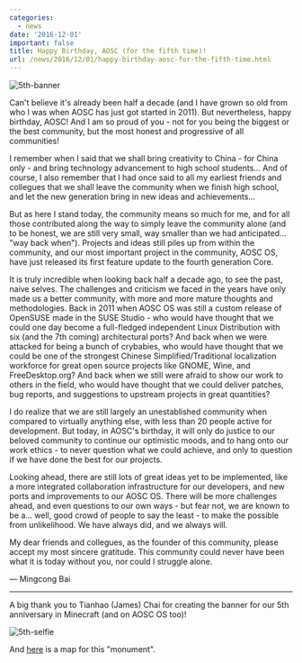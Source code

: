 ```yaml
---
categories:
  - news
date: '2016-12-01'
important: false
title: Happy Birthday, AOSC (for the fifth time)!
url: /news/2016/12/01/happy-birthday-aosc-for-the-fifth-time.html
---
```



![5th-banner](/assets/i/news/5th-anniversary-banner.jpg)

Can't believe it's already been half a decade (and I have grown so old from who I was when AOSC has just got started in 2011). But nevertheless, happy birthday, AOSC! And I am so proud of you - not for you being the biggest or the best community, but the most honest and progressive of all communities!

I remember when I said that we shall bring creativity to China - for China only - and bring technology advancement to high school students... And of course, I also remember that I had once said to all my earliest friends and collegues that we shall leave the community when we finish high school, and let the new generation bring in new ideas and achievements...

But as here I stand today, the community means so much for me, and for all those contributed along the way to simply leave the community alone (and to be honest, we are still very small, way smaller than we had anticipated... "way back when"). Projects and ideas still piles up from within the community, and our most important project in the community, AOSC OS, have just released its first feature update to the fourth generation Core.

It is truly incredible when looking back half a decade ago, to see the past, naive selves. The challenges and criticism we faced in the years have only made us a better community, with more and more mature thoughts and methodologies. Back in 2011 when AOSC OS was still a custom release of OpenSUSE made in the SUSE Studio - who would have thought that we could one day become a full-fledged independent Linux Distribution with six (and the 7th coming) architectural ports? And back when we were attacked for being a bunch of crybabies, who would have thought that we could be one of the strongest Chinese Simplified/Traditional localization workforce for great open source projects like GNOME, Wine, and FreeDesktop.org? And back when we still were afraid to show our work to others in the field, who would have thought that we could deliver patches, bug reports, and suggestions to upstream projects in great quantities?

I do realize that we are still largely an unestablished community when compared to virtually anything else, with less than 20 people active for development. But today, in AOSC's birthday, it will only do justice to our beloved community to continue our optimistic moods, and to hang onto our work ethics - to never question what we could achieve, and only to question if we have done the best for our projects.

Looking ahead, there are still lots of great ideas yet to be implemented, like a more integrated collaboration infrastructure for our developers, and new ports and improvements to our AOSC OS. There will be more challenges ahead, and even questions to our own ways - but fear not, we are known to be a... well, good crowd of people to say the least - to make the possible from unlikelihood. We have always did, and we always will.

My dear friends and collegues, as the founder of this community, please accept my most sincere gratitude. This community could never have been what it is today without you, nor could I struggle alone.

— Mingcong Bai

----------------

A big thank you to Tianhao (James) Chai for creating the banner for our 5th anniversary in Minecraft (and on AOSC OS too)!

![5th-selfie](/assets/i/news/5th-anniversary-selfie.jpg)

And [here](https://cth451.tk/map/#scene_world_day/0/10/269/-358/64) is a map for this "monument".
